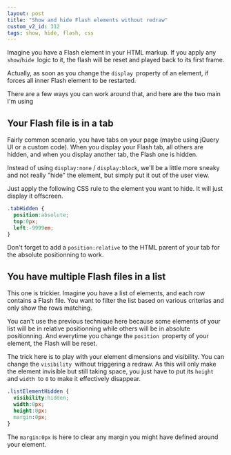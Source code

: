 ```yaml
---
layout: post
title: "Show and hide Flash elements without redraw"
custom_v2_id: 312
tags: show, hide, flash, css
---
```


Imagine you have a Flash element in your HTML markup. If you apply any
`show`/`hide `logic to it, the flash will be reset and played back to its
first frame.

Actually, as soon as you change the `display `property of an element, if
forces all inner Flash element to be restarted.

There are a few ways you can work around that, and here are the two main I'm
using

## Your Flash file is in a tab

Fairly common scenario, you have tabs on your page (maybe using jQuery UI or a
custom code). When you display your Flash tab, all others are hidden, and when
you display another tab, the Flash one is hidden.

Instead of using `display:none` / `display:block`, we'll be a little more
sneaky and not really "hide" the element, but simply put it out of the user
view.

Just apply the following CSS rule to the element you want to hide. It will
just display it offscreen.

```css
.tabHidden {
  position:absolute;
  top:0px;
  left:-9999em;
}
```

Don't forget to add a `position:relative` to the HTML parent of your tab for
the absolute positionning to work.

## You have multiple Flash files in a list

This one is trickier. Imagine you have a list of elements, and each row
contains a Flash file. You want to filter the list based on various criterias
and only show the rows matching.

You can't use the previous technique here because some elements of your list
will be in relative positionning while others will be in absolute
positionning. And everytime you change the `position `property of your
element, the Flash will be reset.

The trick here is to play with your element dimensions and visibility. You can
change the `visibility `without triggering a redraw. As this will only make
the element invisible but still taking space, you just have to put its `height
`and `width `to `0` to make it effectively disappear.

```css
.listElementHidden {
  visibility:hidden;
  width:0px;
  height:0px:
  margin:0px;
}
```

The `margin:0px` is here to clear any margin you might have defined around
your element.
